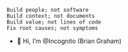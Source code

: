 
```
Build people; not software
Build context; not documents
Build value; not lines of code
Fix root causes; not symptoms
```

- 👋 Hi, I’m @Incognito (Brian Graham)

<!---
Incognito/Incognito is a ✨ special ✨ repository because its `README.md` (this file) appears on your GitHub profile.
You can click the Preview link to take a look at your changes.
--->
